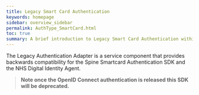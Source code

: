 ```yaml
---
title: Legacy Smart Card Authentication
keywords: homepage
sidebar: overview_sidebar
permalink: AuthType_SmartCard.html
toc: true
summary: A brief introduction to Legacy Smart Card Authentication within NHS Digital's Care Access Service.
---
```


The Legacy Authentication Adapter is a service component that provides backwards compatibility for the Spine Smartcard Authentication SDK and the NHS Digital Identity Agent. 

> **Note once the OpenID Connect authentication is released this SDK will be deprecated.**

